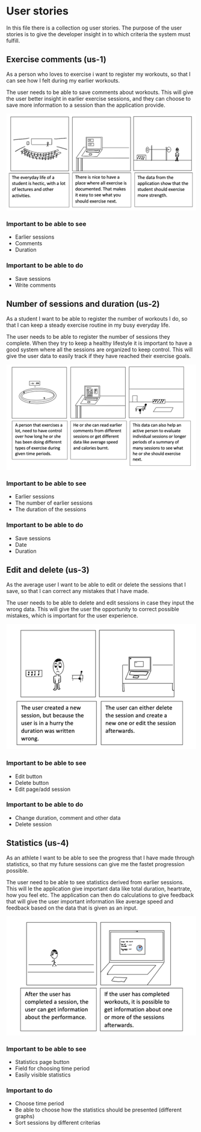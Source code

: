 # User stories

In this file there is a collection og user stories. The purpose of the user stories is to give the developer insight in to which criteria the system must fulfill.

## Exercise comments (us-1)
As a person who loves to exercise i want to register my workouts, so that I can see how I felt during my earlier workouts.

The user needs to be able to save comments about workouts. This will give the user better insight in earlier exercise sessions, and they can choose to save more information to a session than the application provide.

![Scenario-us1](/design-documentation/Scenarios/Scenario-us1.png)

### Important to be able to see
- Earlier sessions
- Comments
- Duration

### Important to be able to do
- Save sessions
- Write comments 

## Number of sessions and duration (us-2)

As a student I want to be able to register the number of workouts I do, so that I can keep a steady exercise routine in my busy everyday life. 

The user needs to be able to register the number of sessions they complete. When they try to keep a healthy lifestyle it is important to have a good system where all the sessions are organized to keep control. This will give the user data to easily track if they have reached their exercise goals. 

![Scenario-us2](/design-documentation/Scenarios/Scenario-us2.png)

### Important to be able to see
- Earlier sessions
- The number of earlier sessions
- The duration of the sessions

### Important to be able to do
- Save sessions
- Date
- Duration

## Edit and delete (us-3)

As the average user I want to be able to edit or delete the sessions that I save, so that I can correct any mistakes that I have made. 

The user needs to be able to delete and edit sessions in case they input the wrong data. This will give the user the opportunity to correct possible mistakes, which is important for the user experience.

![Scenario-us3](/design-documentation/Scenarios/Scenario-us3.png)

### Important to be able to see
- Edit button
- Delete button
- Edit page/add session

### Important to be able to do
- Change duration, comment and other data
- Delete session

## Statistics (us-4)

As an athlete I want to be able to see the progress that I have made through statistics, so that my future sessions can give me the fastet progression possible. 

The user need to be able to see statistics derived from earlier sessions. This will le the application give important data like total duration, heartrate, how you feel etc. The application can then do calculations to give feedback that will give the user important information like average speed and feedback based on the data that is given as an input. 

![Scenario-us4](/design-documentation/Scenarios/Scenario-us4.png)

### Important to be able to see
- Statistics page button
- Field for choosing time period
- Easily visible statistics

### Important to do
- Choose time period
- Be able to choose how the statistics should be presented (different graphs)
- Sort sessions by different criterias


